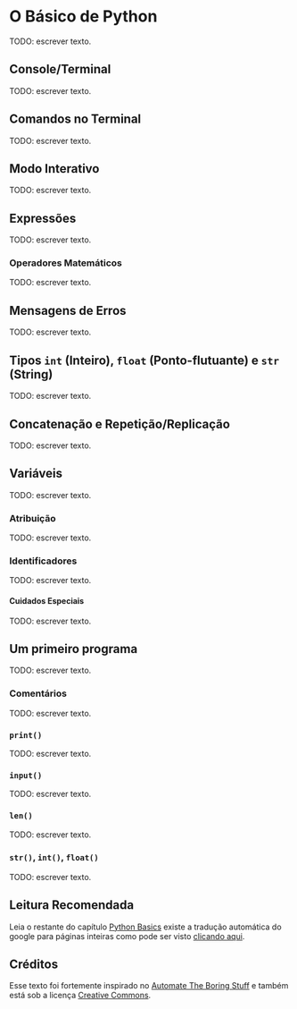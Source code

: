 # O Básico de Python

TODO: escrever texto.

## Console/Terminal

TODO: escrever texto.

## Comandos no Terminal

TODO: escrever texto.

## Modo Interativo

TODO: escrever texto.

## Expressões

TODO: escrever texto.

### Operadores Matemáticos

TODO: escrever texto.

## Mensagens de Erros

TODO: escrever texto.

## Tipos `int` (Inteiro), `float` (Ponto-flutuante) e `str` (String)

TODO: escrever texto.

## Concatenação e Repetição/Replicação

TODO: escrever texto.

## Variáveis

TODO: escrever texto.

### Atribuição

TODO: escrever texto.

### Identificadores

TODO: escrever texto.

#### Cuidados Especiais

TODO: escrever texto.

## Um primeiro programa

TODO: escrever texto.

### Comentários

TODO: escrever texto.

### `print()`

TODO: escrever texto.

### `input()`

TODO: escrever texto.

### `len()`

TODO: escrever texto.

### `str()`, `int()`, `float()`

TODO: escrever texto.

## Leitura Recomendada

Leia o restante do capítulo [Python Basics](https://automatetheboringstuff.com/2e/chapter1/) existe a tradução automática do google para páginas inteiras como pode ser visto [clicando aqui](https://automatetheboringstuff-com.translate.goog/2e/chapter1/?_x_tr_sl=auto&_x_tr_tl=pt&_x_tr_hl=en&_x_tr_pto=wapp).

## Créditos

Esse texto foi fortemente inspirado no [Automate The Boring Stuff](https://automatetheboringstuff.com/2e/chapter1/) e também está sob a licença [Creative Commons](https://creativecommons.org/licenses/by-nc-sa/3.0/).
